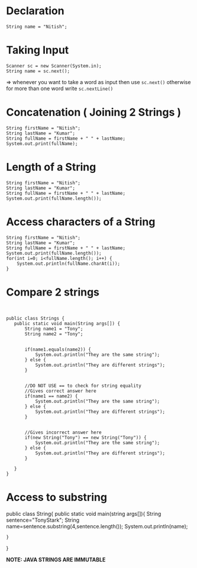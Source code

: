# Declaration
```
String name = "Nitish";
```

# Taking Input
```
Scanner sc = new Scanner(System.in);
String name = sc.next();
```
=> whenever you want to take a word as input then use `sc.next()` otherwise for more than one word write `sc.nextLine()`

# Concatenation ( Joining 2 Strings )
```
String firstName = "Nitish";
String lastName = "Kumar";
String fullName = firstName + " " + lastName;
System.out.print(fullName);
```

# Length of a String
```
String firstName = "Nitish";
String lastName = "Kumar";
String fullName = firstName + " " + lastName;
System.out.print(fullName.length());
```

# Access characters of a String
```
String firstName = "Nitish";
String lastName = "Kumar";
String fullName = firstName + " " + lastName;
System.out.print(fullName.length());
for(int i=0; i<fullName.length(); i++) {
    System.out.println(fullName.charAt(i));
}
```

# Compare 2 strings
```


public class Strings {
   public static void main(String args[]) {
       String name1 = "Tony";
       String name2 = "Tony";


       if(name1.equals(name2)) {
           System.out.println("They are the same string");
       } else {
           System.out.println("They are different strings");
       }


       //DO NOT USE == to check for string equality
       //Gives correct answer here
       if(name1 == name2) {
           System.out.println("They are the same string");
       } else {
           System.out.println("They are different strings");
       }


       //Gives incorrect answer here
       if(new String("Tony") == new String("Tony")) {
           System.out.println("They are the same string");
       } else {
           System.out.println("They are different strings");
       }
      
   }
}
```

# Access to substring
public class String{
    public static void main(string args[]){
String sentence="TonyStark";
String name=sentence.substring(4,sentence.length());
System.out.println(name);

    }
}




**NOTE: JAVA STRINGS ARE IMMUTABLE**